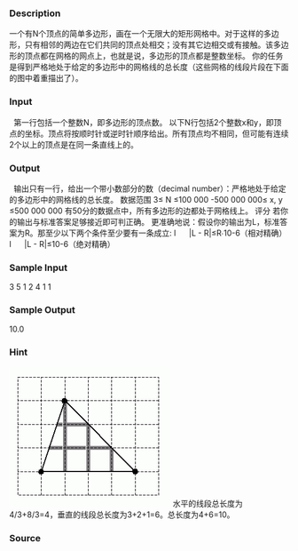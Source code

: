 
### Description

一个有N个顶点的简单多边形，画在一个无限大的矩形网格中。对于这样的多边形，只有相邻的两边在它们共同的顶点处相交；没有其它边相交或有接触。该多边形的顶点都在网格的网点上，也就是说，多边形的顶点都是整数坐标。
你的任务是得到严格地处于给定的多边形中的网格线的总长度（这些网格的线段片段在下面的图中着重描出了）。

### Input
 
第一行包括一个整数N，即多边形的顶点数。
以下N行包括2个整数x和y，即顶点的坐标。顶点将按顺时针或逆时针顺序给出。所有顶点均不相同，但可能有连续2个以上的顶点是在同一条直线上的。
### Output
 
输出只有一行，给出一个带小数部分的数（decimal number）：严格地处于给定的多边形中的网格线的总长度。
数据范围
3≤ N ≤100 000
-500 000 000≤ x, y ≤500 000 000
有50分的数据点中，所有多边形的边都处于网格线上。
评分
若你的输出与标准答案足够接近即可判正确。
更准确地说：假设你的输出为L，标准答案为R。那至少以下两个条件至少要有一条成立:
l      |L - R|≤R∙10-6（相对精确）
l      |L - R|≤10-6（绝对精确）
 
### Sample Input
3
5 1
2 4
1 1
### Sample Output
10.0
### Hint

![](/JudgeOnline/upload/201106/b.jpg)
水平的线段总长度为4/3+8/3=4，垂直的线段总长度为3+2+1=6。总长度为4+6=10。
### Source
